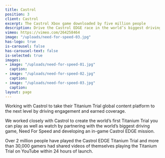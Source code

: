 ```yaml
---
title: Castrol
position: 3
client: Castrol
excerpt: The Castrol Xbox game downloaded by five million people
description: Drive the Castrol EDGE race in the world’s biggest driving game
vimeo: https://vimeo.com/264258464
image: "/uploads/need-for-speed-03.jpg"
has-logo: true
is-carousel: false
has-carousel-text: false
is-selected: true
images:
- image: "/uploads/need-for-speed-01.jpg"
  caption: 
- image: "/uploads/need-for-speed-02.jpg"
  caption: 
- image: "/uploads/need-for-speed-03.jpg"
  caption: 
layout: page
---
```


Working with Castrol to take their Titanium Trial global content platform to the next level by driving engagement and earned coverage.

We worked closely with Castrol to create the world’s first Titanium Trial you can play as well as watch by partnering with the world’s biggest driving game, Need For Speed and developing an in-game Castrol EDGE mission.

Over 2 million people have played the Castrol EDGE Titanium Trial and more than 30,000 gamers had shared videos of themselves playing the Titanium Trial on YouTube within 24 hours of launch.